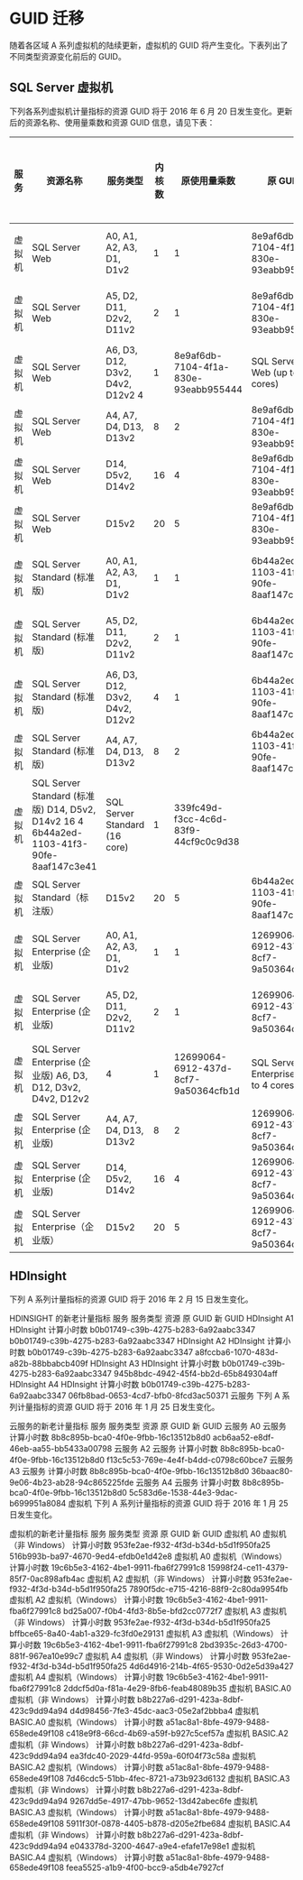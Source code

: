 <properties
	pageTitle="GUID 迁移 - Microsoft Azure"
    description=""
    services=""
    documentationCenter=""
    authors=""
    manager=""
    editor=""
    tags=""/>
	
<tags ms.service="announcement" ms.date="" wacn.date="" wacn.lang="cn"/>

# GUID 迁移
随着各区域 A 系列虚拟机的陆续更新，虚拟机的 GUID 将产生变化。下表列出了不同类型资源变化前后的 GUID。

## SQL Server 虚拟机
下列各系列虚拟机计量指标的资源 GUID 将于 2016 年 6 月 20 日发生变化。更新后的资源名称、使用量乘数和资源 GUID 信息，请见下表：

|	服务	|	资源名称	|	服务类型	|	内核数	|	原使用量乘数	|	原 GUIID	|	新资源名称	|	新使用量乘数	|	新 GUIID	|
|---|----|-----|---|---|-------|----|---|-------|
|虚拟机	|SQL Server Web	|	A0, A1, A2, A3, D1, D1v2	|	1	|	1	|	8e9af6db-7104-4f1a-830e-93eabb955444	|	SQL Server Web (up to 4 cores)	|	1	|	不变	|
|虚拟机	|	SQL Server Web	|	A5, D2, D11, D2v2, D11v2	|	2	|	1	|	8e9af6db-7104-4f1a-830e-93eabb955444	|	SQL Server Web (up to 4 cores)	|	1	|	不变	|
|虚拟机	|	SQL Server Web	|	A6, D3, D12, D3v2, D4v2, D12v2	4	|	1	|	8e9af6db-7104-4f1a-830e-93eabb955444	|	SQL Server Web (up to 4 cores)	|	1	|	不变	|
|虚拟机	|	SQL Server Web	|	A4, A7, D4, D13, D13v2	|	8	|	2	|	8e9af6db-7104-4f1a-830e-93eabb955444	|	SQL Server Web (8 core)	|	1	|	f0185c96-1902-44c9-b4b5-9bf534862606	|
|虚拟机	|	SQL Server Web	|	D14, D5v2, D14v2	|	16	|	4	|	8e9af6db-7104-4f1a-830e-93eabb955444	|	SQL Server Web (16 core)	|	1	|	d8f0abe0-ebe9-4181-9239-6b6f9d516e8d	|
|虚拟机	|	SQL Server Web	|	D15v2	|	20	|	5	|	8e9af6db-7104-4f1a-830e-93eabb955444	|	SQL Server Web (20 core)	|	1	|	c44e509d-63cf-4ee5-8ba2-ad5a6bd6061d	|
|虚拟机	|	SQL Server Standard (标准版)	|	A0, A1, A2, A3, D1, D1v2	|	1	|	1	|	6b44a2ed-1103-41f3-90fe-8aaf147c3e41	|	SQL Server Standard (up to 4 cores)	|	1	|	不变	|
|虚拟机	|	SQL Server Standard (标准版)	|	A5, D2, D11, D2v2, D11v2	|	2	|	1	|	6b44a2ed-1103-41f3-90fe-8aaf147c3e41	|	SQL Server Standard (up to 4 cores)	|	1	|	不变	|
|虚拟机	|	SQL Server Standard (标准版)	|	A6, D3, D12, D3v2, D4v2, D12v2	|	4	|	1	|	6b44a2ed-1103-41f3-90fe-8aaf147c3e41	|	SQL Server Standard (up to 4 cores)	|	1	|	不变	|
|虚拟机	|	SQL Server Standard (标准版)	|	A4, A7, D4, D13, D13v2	|	8	|	2	|	6b44a2ed-1103-41f3-90fe-8aaf147c3e41	|	SQL Server Standard (8 core)	|	1	|	734b802a-0a4e-490c-98dd-a4ca285d835b
|虚拟机	|	SQL Server Standard (标准版)	D14, D5v2, D14v2	16	4	6b44a2ed-1103-41f3-90fe-8aaf147c3e41	|	SQL Server Standard (16 core)	|	1	|	339fc49d-f3cc-4c6d-83f9-44cf9c0c9d38	|
|虚拟机	|	SQL Server Standard（标注版）	|	D15v2	|	20	|	5	|	6b44a2ed-1103-41f3-90fe-8aaf147c3e41	|	SQL Server Standard (20 core)	|	1	|	8f89de2d-5e65-4560-8d94-208ad84b4881	|
|虚拟机	|	SQL Server Enterprise (企业版)	|	A0, A1, A2, A3, D1, D1v2	|	1	|	1	|	12699064-6912-437d-8cf7-9a50364cfb1d	|	SQL Server Enterprise (up to 4 cores)	|	1	|	不变	|
|虚拟机	|	SQL Server Enterprise (企业版)	|	A5, D2, D11, D2v2, D11v2	|	2	|	1	|	12699064-6912-437d-8cf7-9a50364cfb1d	|	SQL Server Enterprise (up to 4 cores)	|	1	|	不变	|
|虚拟机	|	SQL Server Enterprise (企业版)	A6, D3, D12, D3v2, D4v2, D12v2	|	4	|	1	|	12699064-6912-437d-8cf7-9a50364cfb1d	|	SQL Server Enterprise (up to 4 cores)	|	1	|	不变	|
|虚拟机	|	SQL Server Enterprise (企业版)	|	A4, A7, D4, D13, D13v2	|	8	|	2	|	12699064-6912-437d-8cf7-9a50364cfb1d	|	SQL Server Enterprise (8 core)	|	1	|	7f3e1d2c-74d6-4f47-b1f5-f929290ece86	|
|虚拟机	|	SQL Server Enterprise (企业版)	|	D14, D5v2, D14v2	|	16	|	4	|	12699064-6912-437d-8cf7-9a50364cfb1d	|	SQL Server Enterprise (16 core)	|	1	|	2f6d02be-a7f9-4918-96d1-c291793047e6	|
|虚拟机	|	SQL Server Enterprise（企业版）	|	D15v2	|	20	|	5	|	12699064-6912-437d-8cf7-9a50364cfb1d	|	SQL Server Enterprise (20 core)	|	1	|	f438a8b0-a0a8-4633-8cb1-21daba7270a0	|

## HDInsight
下列 A 系列计量指标的资源 GUID 将于 2016 年 2 月 15 日发生变化。

HDINSIGHT 的新老计量指标
服务	服务类型	资源	原 GUID	新 GUID
HDInsight	A1 HDInsight	计算小时数	b0b01749-c39b-4275-b283-6a92aabc3347	b0b01749-c39b-4275-b283-6a92aabc3347
HDInsight	A2 HDInsight	计算小时数	b0b01749-c39b-4275-b283-6a92aabc3347	a8fccba6-1070-483d-a82b-88bbabcb409f
HDInsight	A3 HDInsight	计算小时数	b0b01749-c39b-4275-b283-6a92aabc3347	945b8bdc-4942-45f4-bb2d-65b849304aff
HDInsight	A4 HDInsight	计算小时数	b0b01749-c39b-4275-b283-6a92aabc3347	06fb8bad-0653-4cd7-bfb0-8fcd3ac50371
云服务
下列 A 系列计量指标的资源 GUID 将于 2016 年 1 月 25 日发生变化。

云服务的新老计量指标
服务	服务类型	资源	原 GUID	新 GUID
云服务	A0 云服务	计算小时数	8b8c895b-bca0-4f0e-9fbb-16c13512b8d0	acb6aa52-e8df-46eb-aa55-bb5433a00798
云服务	A2 云服务	计算小时数	8b8c895b-bca0-4f0e-9fbb-16c13512b8d0	f13c5c53-769e-4e4f-b4dd-c0798c60bce7
云服务	A3 云服务	计算小时数	8b8c895b-bca0-4f0e-9fbb-16c13512b8d0	36baac80-9e06-4b23-ab28-94c865225fde
云服务	A4 云服务	计算小时数	8b8c895b-bca0-4f0e-9fbb-16c13512b8d0	5c583d6e-1538-44e3-9dac-b699951a8084
虚拟机
下列 A 系列计量指标的资源 GUID 将于 2016 年 1 月 25 日发生变化。

虚拟机的新老计量指标
服务	服务类型	资源	原 GUID	新 GUID
虚拟机	A0 虚拟机（非 Windows）	计算小时数	953fe2ae-f932-4f3d-b34d-b5d1f950fa25	516b993b-ba97-4670-9ed4-efdb0e1d42e8
虚拟机	A0 虚拟机（Windows）	计算小时数	19c6b5e3-4162-4be1-9911-fba6f27991c8	15998f24-ce11-4379-85f7-0ac898afb4ac
虚拟机	A2 虚拟机（非 Windows）	计算小时数	953fe2ae-f932-4f3d-b34d-b5d1f950fa25	7890f5dc-e715-4216-88f9-2c80da9954fb
虚拟机	A2 虚拟机（Windows）	计算小时数	19c6b5e3-4162-4be1-9911-fba6f27991c8	bd25a007-f0b4-4fd3-8b5e-bfd2cc0772f7
虚拟机	A3 虚拟机（非 Windows）	计算小时数	953fe2ae-f932-4f3d-b34d-b5d1f950fa25	bffbce65-8a40-4ab1-a329-fc3fd0e29131
虚拟机	A3 虚拟机（Windows）	计算小时数	19c6b5e3-4162-4be1-9911-fba6f27991c8	2bd3935c-26d3-4700-881f-967ea10e99c7
虚拟机	A4 虚拟机（非 Windows）	计算小时数	953fe2ae-f932-4f3d-b34d-b5d1f950fa25	4d6d4916-214b-4f65-9530-0d2e5d39a427
虚拟机	A4 虚拟机（Windows）	计算小时数	19c6b5e3-4162-4be1-9911-fba6f27991c8	2ddcf5d0a-f81a-4e29-8fb6-feab48089b35
虚拟机	BASIC.A0 虚拟机（非 Windows）	计算小时数	b8b227a6-d291-423a-8dbf-423c9dd94a94	d4d98456-7fe3-45dc-aac3-05e2af2bbba4
虚拟机	BASIC.A0 虚拟机（Windows）	计算小时数	a51ac8a1-8bfe-4979-9488-658ede49f108	c418e9f8-66cd-4b69-a59f-b927c5cef57a
虚拟机	BASIC.A2 虚拟机（非 Windows）	计算小时数	b8b227a6-d291-423a-8dbf-423c9dd94a94	ea3fdc40-2029-44fd-959a-60f04f73c58a
虚拟机	BASIC.A2 虚拟机（Windows）	计算小时数	a51ac8a1-8bfe-4979-9488-658ede49f108	7d46cdc5-51bb-4fec-8721-a73b923d6132
虚拟机	BASIC.A3 虚拟机（非 Windows）	计算小时数	b8b227a6-d291-423a-8dbf-423c9dd94a94	9267dd5e-4917-47bb-9652-13d42abec6fe
虚拟机	BASIC.A3 虚拟机（Windows）	计算小时数	a51ac8a1-8bfe-4979-9488-658ede49f108	5911f30f-0878-4405-b878-d205e2fbe684
虚拟机	BASIC.A4 虚拟机（非 Windows）	计算小时数	b8b227a6-d291-423a-8dbf-423c9dd94a94	e043378d-3200-4647-a9e4-efafe17e98e1
虚拟机	BASIC.A4 虚拟机（Windows）	计算小时数	a51ac8a1-8bfe-4979-9488-658ede49f108	feea5525-a1b9-4f00-bcc9-a5db4e7927cf